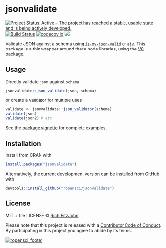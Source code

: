 # jsonvalidate

<!-- badges: start -->
[![Project Status: Active – The project has reached a stable, usable state and is being actively developed.](https://www.repostatus.org/badges/latest/active.svg)](https://www.repostatus.org/#active)
[![Build Status](https://travis-ci.org/ropensci/jsonvalidate.svg?branch=master)](https://travis-ci.org/ropensci/jsonvalidate)
[![codecov.io](https://codecov.io/github/ropensci/jsonvalidate/coverage.svg?branch=master)](https://codecov.io/github/ropensci/jsonvalidate?branch=master)
[![](https://www.r-pkg.org/badges/version/jsonvalidate/)](https://cran.r-project.org/package=jsonvalidate)
<!-- badges: end -->


Validate JSON against a schema using [`is-my-json-valid`](https://github.com/mafintosh/is-my-json-valid) or [`ajv`](https://github.com/ajv-validator/ajv).  This package is a thin wrapper around these node libraries, using the [V8](https://cran.r-project.org/package=V8) package.

## Usage

Directly validate `json` against `schema`

```r
jsonvalidate::json_validate(json, schema)
```

or create a validator for multiple uses

```r
validate <- jsonvalidate::json_validator(schema)
validate(json)
validate(json2) # etc
```

See the [package vignette](https://docs.ropensci.org/jsonvalidate/articles/jsonvalidate.html) for complete examples.

## Installation

Install from CRAN with

```r
install.packages("jsonvalidate")
```

Alternatively, the current development version can be installed from GitHub with

```r
devtools::install_github("ropensci/jsonvalidate")
```

## License

MIT + file LICENSE © [Rich FitzJohn](https://github.com/richfitz).

 Please note that this project is released with a [Contributor Code of Conduct](https://github.com/ropensci/jsonvalidate/blob/master/CODE_OF_CONDUCT.md). By participating in this project you agree to abide by its terms.

[![ropensci_footer](https://ropensci.org/public_images/github_footer.png)](https://ropensci.org)
